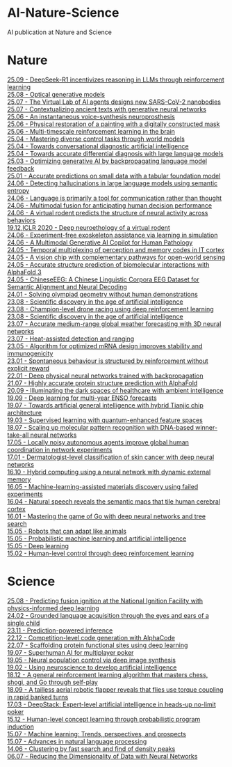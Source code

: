 # AI-Nature-Science
AI publication at Nature and Science
# Nature
[25.09 - DeepSeek-R1 incentivizes reasoning in LLMs through reinforcement learning](https://www.nature.com/articles/s41586-025-09422-z)<br>
[25.08 - Optical generative models](https://www.nature.com/articles/s41586-025-09446-5)<br>
[25.07 - The Virtual Lab of AI agents designs new SARS-CoV-2 nanobodies](https://www.nature.com/articles/s41586-025-09442-9)<br>
[25.07 - Contextualizing ancient texts with generative neural networks](https://www.nature.com/articles/s41586-025-09292-5)<br>
[25.06 - An instantaneous voice-synthesis neuroprosthesis](https://www.nature.com/articles/s41586-025-09127-3)<br>
[25.06 - Physical restoration of a painting with a digitally constructed mask](https://www.nature.com/articles/s41586-025-09045-4)<br> 
[25.06 - Multi-timescale reinforcement learning in the brain](https://www.nature.com/articles/s41586-025-08929-9)<br> 
[25.04 - Mastering diverse control tasks through world models](https://www.nature.com/articles/s41586-025-08744-2)  
[25.04 - Towards conversational diagnostic artificial intelligence](https://www.nature.com/articles/s41586-025-08866-7)  
[25.04 - Towards accurate differential diagnosis with large language models](https://www.nature.com/articles/s41586-025-08869-4)  
[25.03 - Optimizing generative AI by backpropagating language model feedback](https://www.nature.com/articles/s41586-025-08661-4)<br>
[25.01 - Accurate predictions on small data with a tabular foundation model](https://www.nature.com/articles/s41586-024-08328-6)<br> 
[24.06 - Detecting hallucinations in large language models using semantic entropy](https://www.nature.com/articles/s41586-024-07421-0)  
[24.06 - Language is primarily a tool for communication rather than thought](https://www.nature.com/articles/s41586-024-07522-w)  
[24.06 - Multimodal fusion for anticipating human decision performance](https://www.nature.com/articles/s41598-024-63651-2)  
[24.06 - A virtual rodent predicts the structure of neural activity across behaviors](https://www.nature.com/articles/s41586-024-07633-4)  
[19.12,ICLR 2020 - Deep neuroethology of a virtual rodent](https://openreview.net/forum?id=SyxrxR4KPS)  
[24.06 - Experiment-free exoskeleton assistance via learning in simulation](https://www.nature.com/articles/s41586-024-07382-4)  
[24.06 - A Multimodal Generative AI Copilot for Human Pathology](https://www.nature.com/articles/s41586-024-07618-3)  
[24.05 - Temporal multiplexing of perception and memory codes in IT cortex](https://www.nature.com/articles/s41586-024-07349-5)  
[24.05 - A vision chip with complementary pathways for open-world sensing](https://www.nature.com/articles/s41586-024-07358-4)  
[24.05 - Accurate structure prediction of biomolecular interactions with AlphaFold 3](https://www.nature.com/articles/s41586-024-07487-w)  
[24.05 - ChineseEEG: A Chinese Linguistic Corpora EEG Dataset for Semantic Alignment and Neural Decoding](https://www.nature.com/articles/s41597-024-03398-7)  
[24.01 - Solving olympiad geometry without human demonstrations](https://www.nature.com/articles/s41586-023-06747-5)  
[23.08 - Scientific discovery in the age of artificial intelligence](https://www.nature.com/articles/s41586-023-06221-2)  
[23.08 - Champion-level drone racing using deep reinforcement learning](https://www.nature.com/articles/s41586-023-06419-4)  
[23.08 - Scientific discovery in the age of artificial intelligence](https://www.nature.com/articles/s41586-023-06221-2)  
[23.07 - Accurate medium-range global weather forecasting with 3D neural networks](https://www.nature.com/articles/s41586-023-06185-3)  
[23.07 - Heat-assisted detection and ranging](https://www.nature.com/articles/s41586-023-06174-6)  
[23.05 - Algorithm for optimized mRNA design improves stability and immunogenicity](https://www.nature.com/articles/s41586-023-06127-z)  
[23.01 - Spontaneous behaviour is structured by reinforcement without explicit reward](https://www.nature.com/articles/s41586-022-05611-2)<br> 
[22.01 - Deep physical neural networks trained with backpropagation](https://www.nature.com/articles/s41586-021-04223-6)  
[21.07 - Highly accurate protein structure prediction with AlphaFold](https://www.nature.com/articles/s41586-021-03819-2)  
[20.09 - Illuminating the dark spaces of healthcare with ambient intelligence](https://www.nature.com/articles/s41586-020-2669-y)  
[19.09 - Deep learning for multi-year ENSO forecasts](https://www.nature.com/articles/s41586-019-1559-7)  
[19.07 - Towards artificial general intelligence with hybrid Tianjic chip architecture](https://www.nature.com/articles/s41586-019-1424-8)  
[19.03 - Supervised learning with quantum-enhanced feature spaces](https://www.nature.com/articles/s41586-019-0980-2)  
[18.07 - Scaling up molecular pattern recognition with DNA-based winner-take-all neural networks](https://www.nature.com/articles/s41586-018-0289-6)  
[17.05 - Locally noisy autonomous agents improve global human coordination in network experiments](https://www.nature.com/articles/nature22332)  
[17.01 - Dermatologist-level classification of skin cancer with deep neural networks](https://www.nature.com/articles/nature21056)  
[16.10 - Hybrid computing using a neural network with dynamic external memory](https://www.nature.com/articles/nature20101)  
[16.05 - Machine-learning-assisted materials discovery using failed experiments](https://www.nature.com/articles/nature17439)  
[16.04 - Natural speech reveals the semantic maps that tile human cerebral cortex](https://www.nature.com/articles/nature17637)  
[16.01 - Mastering the game of Go with deep neural networks and tree search](https://www.nature.com/articles/nature16961)  
[15.05 - Robots that can adapt like animals](https://www.nature.com/articles/nature14422)  
[15.05 - Probabilistic machine learning and artificial intelligence](https://www.nature.com/articles/nature14541)  
[15.05 - Deep learning](https://www.nature.com/articles/nature14539)  
[15.02 - Human-level control through deep reinforcement learning](https://www.nature.com/articles/nature14236)  

# Science
[]()
[25.08 - Predicting fusion ignition at the National Ignition Facility with physics-informed deep learning](https://www.science.org/doi/10.1126/science.adm8201)<br>
[24.02 - Grounded language acquisition through the eyes and ears of a single child](https://www.science.org/doi/10.1126/science.adi1374)  
[23.11 - Prediction-powered inference](https://www.science.org/doi/10.1126/science.adi6000)  
[22.12 - Competition-level code generation with AlphaCode](https://www.science.org/doi/10.1126/science.abq1158)  
[22.07 - Scaffolding protein functional sites using deep learning](https://www.science.org/doi/10.1126/science.abn2100)  
[19.07 - Superhuman AI for multiplayer poker](https://www.science.org/doi/10.1126/science.aay2400)  
[19.05 - Neural population control via deep image synthesis](https://www.science.org/doi/10.1126/science.aav9436)  
[19.02 - Using neuroscience to develop artificial intelligence](https://www.science.org/doi/10.1126/science.aau6595)  
[18.12 - A general reinforcement learning algorithm that masters chess, shogi, and Go through self-play](https://www.science.org/doi/10.1126/science.aar6404)  
[18.09 - A tailless aerial robotic flapper reveals that flies use torque coupling in rapid banked turns](https://www.science.org/doi/10.1126/science.aat0350)  
[17.03 - DeepStack: Expert-level artificial intelligence in heads-up no-limit poker](https://www.science.org/doi/10.1126/science.aam6960)  
[15.12 - Human-level concept learning through probabilistic program induction](https://www.science.org/doi/abs/10.1126/science.aab3050)  
[15.07 - Machine learning: Trends, perspectives, and prospects](https://www.science.org/doi/10.1126/science.aaa8415)  
[15.07 - Advances in natural language processing](https://cs224d.stanford.edu/papers/advances.pdf)  
[14.06 - Clustering by fast search and find of density peaks](https://www.science.org/doi/10.1126/science.1242072)  
[06.07 -  Reducing the Dimensionality of Data with Neural Networks](https://www.science.org/doi/10.1126/science.1127647)  
